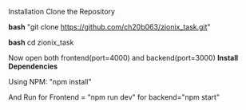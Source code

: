 Installation
Clone the Repository


**bash**
"git clone https://github.com/ch20b063/zionix_task.git"

**bash**
cd zionix_task

Now open both frontend(port=4000) and backend(port=3000)
**Install Dependencies**

Using NPM:
"npm install"

And Run
for Frontend = "npm run dev"
for backend="npm start"
